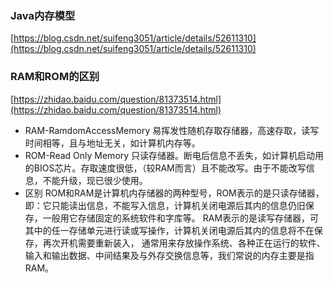 ### Java内存模型
[https://blog.csdn.net/suifeng3051/article/details/52611310](https://blog.csdn.net/suifeng3051/article/details/52611310)

### RAM和ROM的区别
[https://zhidao.baidu.com/question/81373514.html](https://zhidao.baidu.com/question/81373514.html)
- RAM-RamdomAccessMemory
易挥发性随机存取存储器，高速存取，读写时间相等，且与地址无关，如计算机内存等。
- ROM-Read Only Memory
只读存储器。断电后信息不丢失，如计算机启动用的BIOS芯片。存取速度很低，（较RAM而言）且不能改写。由于不能改写信息，不能升级，现已很少使用。
- 区别
ROM和RAM是计算机内存储器的两种型号，ROM表示的是只读存储器，即：它只能读出信息，不能写入信息，计算机关闭电源后其内的信息仍旧保存，一般用它存储固定的系统软件和字库等。
RAM表示的是读写存储器，可其中的任一存储单元进行读或写操作，计算机关闭电源后其内的信息将不在保存，再次开机需要重新装入，
通常用来存放操作系统、各种正在运行的软件、输入和输出数据、中间结果及与外存交换信息等，我们常说的内存主要是指RAM。

